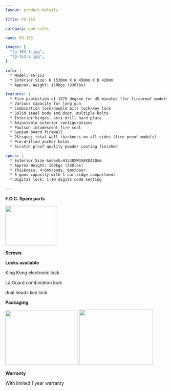 ```yaml
---
layout: product-details

title: FG-153

category: gun-safes

name: FG-153

images: [
  "fg-153-1.jpg",
  "fg-153-2.jpg",
]

info: |
  * Model: FG-153
  * Exterior Size: H 1530mm X W 450mm X D 420mm
  * Approx. Weight: 150kgs (330lbs)

features: |
  * Fire protection of 1275 degree for 45 minutes (for fireproof models)
  * Various capacity for long gun
  * Combination lock/double bits lock/key lock
  * Solid steel body and door, multiple bolts
  * Interior hinges, anti-drill hard plate
  * Adjustable interior configurations
  * Paulson intumescent fire seal
  * Gypsum board firewall
  * 2&rsquo; total wall thickness on all sides (fire proof models)
  * Pre-drilled anchor holes
  * Scratch proof quality powder coating finished

specs: |
  * Exterior Size &ndash;H1530XW450XD420mm
  * Approx Weight: 150kgs (330lbs)
  * Thickness: 4-6mm/body, 8mm/door
  * 5 guns capacity with 1 cartridge compartment
  * Digital lock: 1-10 digits code setting

---
```


**F.O.C. Spare parts**

<img alt="" src="{IMAGE_CDN}/fg-153-3.jpg" style="width: 162px; height: 124px;" />

**Screws**

**Locks available**

King Kong electronic lock

La Guard combination lock

dual heads key lock

**Packaging**

<img alt="" src="{IMAGE_CDN}/fg-153-4.jpg" style="width: 227px; height: 170px;" />

<img alt="" src="{IMAGE_CDN}/fg-153-5.jpg" style="width: 230px; height: 173px;" />

**Warranty**

With limited 1 year warranty
